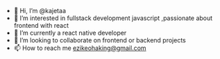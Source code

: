 - 👋 Hi, I’m @kajetaa
- 👀 I’m interested in fullstack development javascript ,passionate about frontend with react
- 🌱 I’m currently a react native developer 
- 💞️ I’m looking to collaborate on frontend or backend projects
- 📫 How to reach me ezikeohaking@gmail.com

<!---
kajetaa/kajetaa is a ✨ special ✨ repository because its `README.md` (this file) appears on your GitHub profile.
You can click the Preview link to take a look at your changes.
--->
